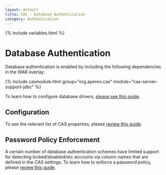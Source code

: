 ```yaml
---
layout: default
title: CAS - Database Authentication
category: Authentication
---
```

{% include variables.html %}


# Database Authentication

Database authentication is enabled by including the following dependencies in the WAR overlay:

{% include casmodule.html group="org.apereo.cas" module="cas-server-support-jdbc" %}

To learn how to configure database drivers, [please see this guide](JDBC-Drivers.html).

## Configuration

To see the relevant list of CAS properties, please [review this guide](../configuration/Configuration-Properties.html#database-authentication).

## Password Policy Enforcement

A certain number of database authentication schemes have limited support for detecting locked/disabled/etc accounts
via column names that are defined in the CAS settings. To learn how to enforce a password policy, please [review this guide](Password-Policy-Enforcement.html).
